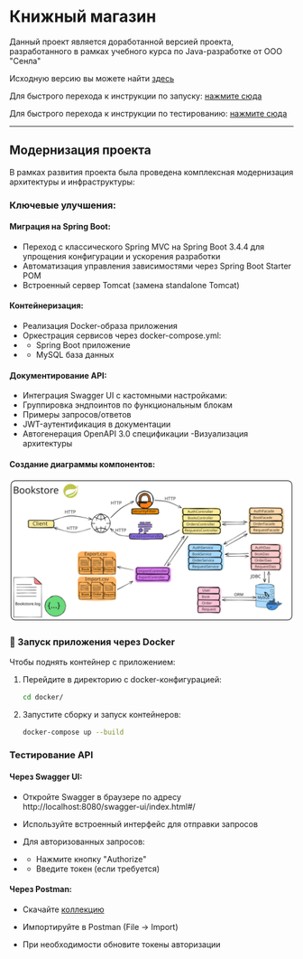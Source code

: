 # Книжный магазин
Данный проект является доработанной версией проекта, разработанного в рамках учебного курса по Java-разработке от ООО "Сенла"

Исходную версию вы можете найти [здесь](https://github.com/nemk0ff/SenlaCourse/tree/main/4)

Для быстрого перехода к инструкции по запуску: 
[нажмите сюда](#docker-instructions)

Для быстрого перехода к инструкции по тестированию:
[нажмите сюда](#testing-instructions)

---
## Модернизация проекта
В рамках развития проекта была проведена комплексная модернизация архитектуры и инфраструктуры:

### Ключевые улучшения:
#### Миграция на Spring Boot:

- Переход с классического Spring MVC на Spring Boot 3.4.4 для упрощения конфигурации и ускорения разработки
- Автоматизация управления зависимостями через Spring Boot Starter POM
- Встроенный сервер Tomcat (замена standalone Tomcat)

#### Контейнеризация:
- Реализация Docker-образа приложения
- Оркестрация сервисов через docker-compose.yml:
- - Spring Boot приложение
- - MySQL база данных

#### Документирование API:
- Интеграция Swagger UI с кастомными настройками:
- Группировка эндпоинтов по функциональным блокам
- Примеры запросов/ответов
- JWT-аутентификация в документации
- Автогенерация OpenAPI 3.0 спецификации
-Визуализация архитектуры

#### Создание диаграммы компонентов:
![ComponentDiagram](schema.excalidraw.svg)

<a id="docker-instructions"></a>
### 🐳 Запуск приложения через Docker

Чтобы поднять контейнер с приложением:

1. Перейдите в директорию с docker-конфигурацией:
   ```bash
   cd docker/
   ```
2. Запустите сборку и запуск контейнеров:

    ```bash
    docker-compose up --build
    ```

<a id="testing-instructions"></a>
### Тестирование API
#### Через Swagger UI:
- Откройте Swagger в браузере по адресу http://localhost:8080/swagger-ui/index.html#/

- Используйте встроенный интерфейс для отправки запросов

- Для авторизованных запросов:

- - Нажмите кнопку "Authorize"

- - Введите токен (если требуется)

#### Через Postman:
- Скачайте [коллекцию](Bookstore.postman_collection.json)

- Импортируйте в Postman (File → Import)

- При необходимости обновите токены авторизации
